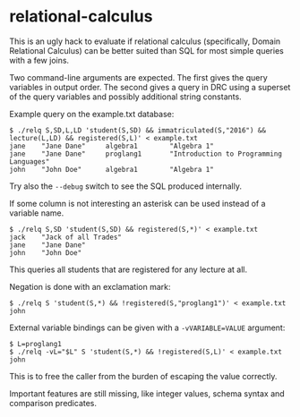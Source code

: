 # relational-calculus

This is an ugly hack to evaluate if relational calculus (specifically, Domain
Relational Calculus) can be better suited than SQL for most simple queries with
a few joins.

Two command-line arguments are expected. The first gives the query variables in
output order. The second gives a query in DRC using a superset of the query
variables and possibly additional string constants.

Example query on the example.txt database:

```
$ ./relq S,SD,L,LD 'student(S,SD) && immatriculated(S,"2016") && lecture(L,LD) && registered(S,L)' < example.txt
jane    "Jane Dane"     algebra1        "Algebra 1"
jane    "Jane Dane"     proglang1       "Introduction to Programming Languages"
john    "John Doe"      algebra1        "Algebra 1"
```

Try also the `--debug` switch to see the SQL produced internally.

If some column is not interesting an asterisk can be used
instead of a variable name.

```
$ ./relq S,SD 'student(S,SD) && registered(S,*)' < example.txt 
jack	"Jack of all Trades"
jane	"Jane Dane"
john	"John Doe"
```

This queries all students that are registered for any lecture at all.

Negation is done with an exclamation mark:

```
$ ./relq S 'student(S,*) && !registered(S,"proglang1")' < example.txt
john
```

External variable bindings can be given with a `-vVARIABLE=VALUE` argument:

```
$ L=proglang1
$ ./relq -vL="$L" S 'student(S,*) && !registered(S,L)' < example.txt
john
```

This is to free the caller from the burden of escaping the value correctly.

Important features are still missing, like integer values, schema syntax and
comparison predicates.
